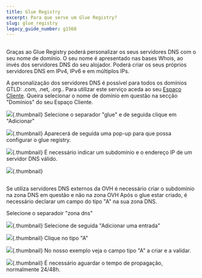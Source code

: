 ```yaml
---
title: Glue Registry
excerpt: Para que serve um Glue Registry?
slug: glue_registry
legacy_guide_number: g1568
---
```



## 
Graças ao Glue Registry poderá personalizar os seus servidores DNS com o seu nome de domínio. O seu nome é apresentado nas bases Whois, ao invés dos servidores DNS do seu alojador. Poderá criar os seus próprios servidores DNS em IPv4, IPv6 e em múltiplos IPs.

A personalização dos servidores DNS é possível para todos os domínios GTLD: .com, .net, .org..
Para utilizar este serviço aceda ao seu [Espaço Cliente](https://www.ovh.com/manager/web/login.html). Queira selecionar o nome de domínio em questão na secção "Domínios" do seu Espaço Cliente.

![](images/img_2903.jpg){.thumbnail}
Selecione o separador "glue" e de seguida clique em "Adicionar"

![](images/img_2900.jpg){.thumbnail}
Aparecerá de seguida uma pop-up para que possa configurar o glue registry.

![](images/img_2901.jpg){.thumbnail}
É necessário indicar um subdomínio e o endereço IP de um servidor DNS válido.

![](images/img_2902.jpg){.thumbnail}


## 
Se utiliza servidores DNS externos da OVH é necessário criar o subdomínio na zona DNS em questão e não na zona OVH
Após o glue estar criado, é necessário declarar um campo do tipo "A" na sua zona DNS.

Selecione o separadoir "zona dns"

![](images/img_2953.jpg){.thumbnail}
Selecione de seguida "Adicionar uma entrada"

![](images/img_2952.jpg){.thumbnail}
Clique no tipo "A"

![](images/img_2956.jpg){.thumbnail}
No nosso exemplo veja o campo tipo "A" a criar e a validar.

![](images/img_2954.jpg){.thumbnail}
É necessário aguardar o tempo de propagação, normalmente 24/48h.

